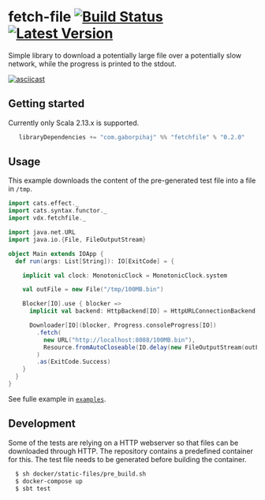 # fetch-file [![Build Status](https://travis-ci.org/voidcontext/fetch-file.svg?branch=master)](https://travis-ci.org/voidcontext/fetch-file) [![Latest Version](https://img.shields.io/github/v/release/voidcontext/fetch-file)](https://github.com/voidcontext/fetch-file/releases)

Simple library to download a potentially large file over a potentially slow network, while the progress is printed to the stdout.

[![asciicast](https://asciinema.org/a/7kvI5otiStozvSx4UVgEEjCSA.svg)](https://asciinema.org/a/7kvI5otiStozvSx4UVgEEjCSA)

## Getting started

Currently only Scala 2.13.x is supported.

```scala
   libraryDependencies += "com.gaborpihaj" %% "fetchfile" % "0.2.0"
```

## Usage

This example downloads the content of the pre-generated test file into a file in `/tmp`. 

```scala
import cats.effect._
import cats.syntax.functor._
import vdx.fetchfile._

import java.net.URL
import java.io.{File, FileOutputStream}

object Main extends IOApp {
  def run(args: List[String]): IO[ExitCode] = {

    implicit val clock: MonotonicClock = MonotonicClock.system

    val outFile = new File("/tmp/100MB.bin")

    Blocker[IO].use { blocker =>
      implicit val backend: HttpBackend[IO] = HttpURLConnectionBackend[IO](blocker, 1024 * 16)

      Downloader[IO](blocker, Progress.consoleProgress[IO])
        .fetch(
          new URL("http://localhost:8088/100MB.bin"),
          Resource.fromAutoCloseable(IO.delay(new FileOutputStream(outFile)))
        )
        .as(ExitCode.Success)
    }
  }
}
```

See fulle example in [`examples`](https://github.com/voidcontext/fetch-file/tree/master/examples).


## Development

Some of the tests are relying on a HTTP webserver so that files can be downloaded through HTTP. The repository contains a predefined container for this. The test file needs to be generated before building the container.

```bash
  $ sh docker/static-files/pre_build.sh
  $ docker-compose up
  $ sbt test
```
